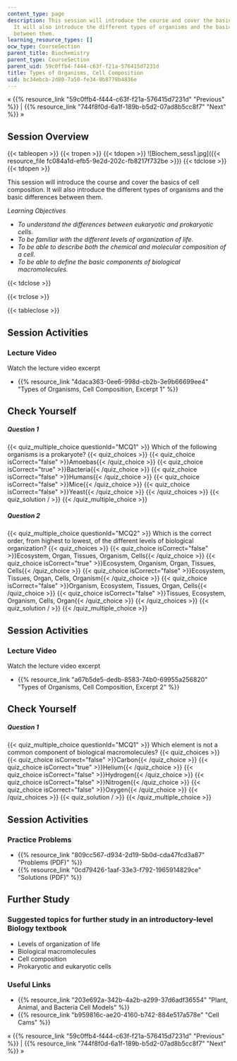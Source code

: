 ```yaml
---
content_type: page
description: This session will introduce the course and cover the basics of cell composition.
  It will also introduce the different types of organisms and the basic differences
  between them.
learning_resource_types: []
ocw_type: CourseSection
parent_title: Biochemistry
parent_type: CourseSection
parent_uid: 59c0ffb4-f444-c63f-f21a-576415d7231d
title: Types of Organisms, Cell Composition
uid: bc34ebcb-2d80-7a50-fe34-0b8778b4836e
---
```


« {{% resource_link "59c0ffb4-f444-c63f-f21a-576415d7231d" "Previous" %}} | {{% resource_link "744f8f0d-6a1f-189b-b5d2-07ad8b5cc8f7" "Next" %}} »

Session Overview
----------------

{{< tableopen >}}
{{< tropen >}}
{{< tdopen >}}
![Biochem_sess1.jpg]({{< resource_file fc084a1d-efb5-9e2d-202c-fb8217f732be >}})
{{< tdclose >}}
{{< tdopen >}}


This session will introduce the course and cover the basics of cell composition. It will also introduce the different types of organisms and the basic differences between them.

_Learning Objectives_

*   _To understand the differences between eukaryotic and prokaryotic cells._
*   _To be familiar with the different levels of organization of life._
*   _To be able to describe both the chemical and molecular composition of a cell._
*   _To be able to define the basic components of biological macromolecules._


{{< tdclose >}}

{{< trclose >}}

{{< tableclose >}}

Session Activities
------------------

### Lecture Video

Watch the lecture video excerpt

*   {{% resource_link "4daca363-0ee6-998d-cb2b-3e9b66699ee4" "Types of Organisms, Cell Composition, Excerpt 1" %}}

Check Yourself
--------------

##### Question 1
 {{< quiz_multiple_choice questionId="MCQ1" >}} Which of the following organisms is a prokaryote? {{< quiz_choices >}} {{< quiz_choice isCorrect="false" >}}Amoebas{{< /quiz_choice >}} {{< quiz_choice isCorrect="true" >}}Bacteria{{< /quiz_choice >}} {{< quiz_choice isCorrect="false" >}}Humans{{< /quiz_choice >}} {{< quiz_choice isCorrect="false" >}}Mice{{< /quiz_choice >}} {{< quiz_choice isCorrect="false" >}}Yeast{{< /quiz_choice >}} {{< /quiz_choices >}} {{< quiz_solution / >}} {{< /quiz_multiple_choice >}}
##### Question 2
 {{< quiz_multiple_choice questionId="MCQ2" >}} Which is the correct order, from highest to lowest, of the different levels of biological organization? {{< quiz_choices >}} {{< quiz_choice isCorrect="false" >}}Ecosystem, Organ, Tissues, Organism, Cells{{< /quiz_choice >}} {{< quiz_choice isCorrect="true" >}}Ecosystem, Organism, Organ, Tissues, Cells{{< /quiz_choice >}} {{< quiz_choice isCorrect="false" >}}Ecosystem, Tissues, Organ, Cells, Organism{{< /quiz_choice >}} {{< quiz_choice isCorrect="false" >}}Organism, Ecosystem, Tissues, Organ, Cells{{< /quiz_choice >}} {{< quiz_choice isCorrect="false" >}}Tissues, Ecosystem, Organism, Cells, Organ{{< /quiz_choice >}} {{< /quiz_choices >}} {{< quiz_solution / >}} {{< /quiz_multiple_choice >}}

Session Activities
------------------

### Lecture Video

Watch the lecture video excerpt

*   {{% resource_link "a67b5de5-dedb-8583-74b0-69955a256820" "Types of Organisms, Cell Composition, Excerpt 2" %}}

Check Yourself
--------------

##### Question 1
 {{< quiz_multiple_choice questionId="MCQ1" >}} Which element is not a common component of biological macromolecules? {{< quiz_choices >}} {{< quiz_choice isCorrect="false" >}}Carbon{{< /quiz_choice >}} {{< quiz_choice isCorrect="true" >}}Helium{{< /quiz_choice >}} {{< quiz_choice isCorrect="false" >}}Hydrogen{{< /quiz_choice >}} {{< quiz_choice isCorrect="false" >}}Nitrogen{{< /quiz_choice >}} {{< quiz_choice isCorrect="false" >}}Oxygen{{< /quiz_choice >}} {{< /quiz_choices >}} {{< quiz_solution / >}} {{< /quiz_multiple_choice >}}

Session Activities
------------------

### Practice Problems

*   {{% resource_link "809cc567-d934-2d19-5b0d-cda47fcd3a87" "Problems (PDF)" %}}
*   {{% resource_link "0cd79426-1aaf-33e3-f792-1965914829ce" "Solutions (PDF)" %}}

Further Study
-------------

### Suggested topics for further study in an introductory-level Biology textbook

*   Levels of organization of life
*   Biological macromolecules
*   Cell composition
*   Prokaryotic and eukaryotic cells

### Useful Links

*   {{% resource_link "203e692a-342b-4a2b-a299-37d6adf36554" "Plant, Animal, and Bacteria Cell Models" %}}
*   {{% resource_link "b959816c-ae20-4160-b742-884e517a578e" "Cell Cams" %}}

« {{% resource_link "59c0ffb4-f444-c63f-f21a-576415d7231d" "Previous" %}} | {{% resource_link "744f8f0d-6a1f-189b-b5d2-07ad8b5cc8f7" "Next" %}} »